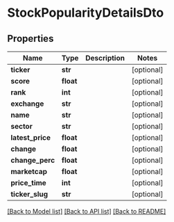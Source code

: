 # StockPopularityDetailsDto

## Properties
Name | Type | Description | Notes
------------ | ------------- | ------------- | -------------
**ticker** | **str** |  | [optional] 
**score** | **float** |  | [optional] 
**rank** | **int** |  | [optional] 
**exchange** | **str** |  | [optional] 
**name** | **str** |  | [optional] 
**sector** | **str** |  | [optional] 
**latest_price** | **float** |  | [optional] 
**change** | **float** |  | [optional] 
**change_perc** | **float** |  | [optional] 
**marketcap** | **float** |  | [optional] 
**price_time** | **int** |  | [optional] 
**ticker_slug** | **str** |  | [optional] 

[[Back to Model list]](../README.md#documentation-for-models) [[Back to API list]](../README.md#documentation-for-api-endpoints) [[Back to README]](../README.md)

